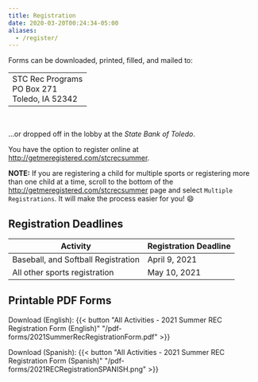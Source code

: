 ```yaml
---
title: Registration
date: 2020-03-20T00:24:34-05:00
aliases:
  - /register/
---
```


Forms can be downloaded, printed, filled, and mailed to:

<table>
  <tr><td> STC Rec Programs <br/> PO Box 271 <br/> Toledo, IA 52342 </td></tr>
</table><br/>

...or dropped off in the lobby at the _State Bank of Toledo_.

<!-- Online registration is also available at [http://getmeregistered.com/stcrec](http://getmeregistered.com/stcrec). /-->

You have the option to register online at http://getmeregistered.com/stcrecsummer.

**NOTE:** If you are registering a child for multiple sports or registering more than one child at a time, scroll to the bottom of the http://getmeregistered.com/stcrecsummer page and select `Multiple Registrations`.  It will make the process easier for you! :smile:

## Registration Deadlines

  | Activity | Registration Deadline |
  | --- | --- |
  | Baseball, and Softball Registration | April 9, 2021 |
  | All other sports registration | May 10, 2021 |

## Printable PDF Forms

  Download (English): {{< button "All Activities - 2021 Summer REC Registration Form (English)" "/pdf-forms/2021SummerRecRegistrationForm.pdf" >}}

  Download (Spanish): {{< button "All Activities - 2021 Summer REC Registration Form (Spanish)" "/pdf-forms/2021RECRegistrationSPANISH.png" >}}

